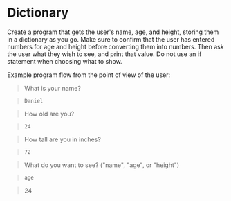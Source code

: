 # Dictionary
Create a program that gets the user's name, age, and height, storing them in a dictionary as you go.
Make sure to confirm that the user has entered numbers for age and height before converting them into numbers.
Then ask the user what they wish to see, and print that value. Do not use an if statement when choosing what to show.

Example program flow from the point of view of the user:

> What is your name?

> `Daniel`

> How old are you?

> `24`

> How tall are you in inches?

> `72`

> What do you want to see? ("name", "age", or "height")

> `age`

> 24

